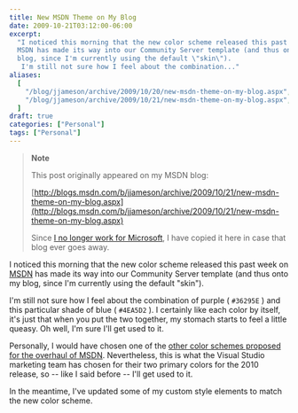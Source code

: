 ```yaml
---
title: New MSDN Theme on My Blog
date: 2009-10-21T03:12:00-06:00
excerpt:
  "I noticed this morning that the new color scheme released this past week on
  MSDN has made its way into our Community Server template (and thus onto my
  blog, since I'm currently using the default \"skin\"). 
   I'm still not sure how I feel about the combination..."
aliases:
  [
    "/blog/jjameson/archive/2009/10/20/new-msdn-theme-on-my-blog.aspx",
    "/blog/jjameson/archive/2009/10/21/new-msdn-theme-on-my-blog.aspx",
  ]
draft: true
categories: ["Personal"]
tags: ["Personal"]
---
```


> **Note**
>
> This post originally appeared on my MSDN blog:
>
> [http://blogs.msdn.com/b/jjameson/archive/2009/10/21/new-msdn-theme-on-my-blog.aspx](http://blogs.msdn.com/b/jjameson/archive/2009/10/21/new-msdn-theme-on-my-blog.aspx)
>
> Since
> [I no longer work for Microsoft](/blog/jjameson/2011/09/02/last-day-with-microsoft),
> I have copied it here in case that blog ever goes away.

I noticed this morning that the new color scheme released this past week on
[MSDN](http://msdn.microsoft.com/) has made its way into our Community Server
template (and thus onto my blog, since I'm currently using the default "skin").

I'm still not sure how I feel about the combination of purple ( `#36295E` ) and
this particular shade of blue ( `#4EA5D2` ). I certainly like each color by
itself, it's just that when you put the two together, my stomach starts to feel
a little queasy. Oh well, I'm sure I'll get used to it.

Personally, I would have chosen one of the
[other color schemes proposed for the overhaul of MSDN](http://www.hanselman.com/blog/MSDNUpdatesAndRFCForYou.aspx).
Nevertheless, this is what the Visual Studio marketing team has chosen for their
two primary colors for the 2010 release, so -- like I said before -- I'll get
used to it.

In the meantime, I've updated some of my custom style elements to match the new
color scheme.

